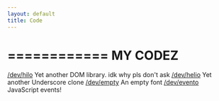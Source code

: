 ```yaml
---
layout: default
title: Code
---
```


============
  MY CODEZ
============
<a href="http://github.com/erikroyall/hilo">/dev/hilo</a>
  Yet another DOM library. idk why pls don't ask
<a href="http://github.com/erikroyall/Helio">/dev/helio</a>
  Yet another Underscore clone
<a href="http://github.com/erikroyall/empty">/dev/empty</a>
  An empty font
<a href="http://github.com/erikroyall/evento">/dev/evento</a>
  JavaScript events!

